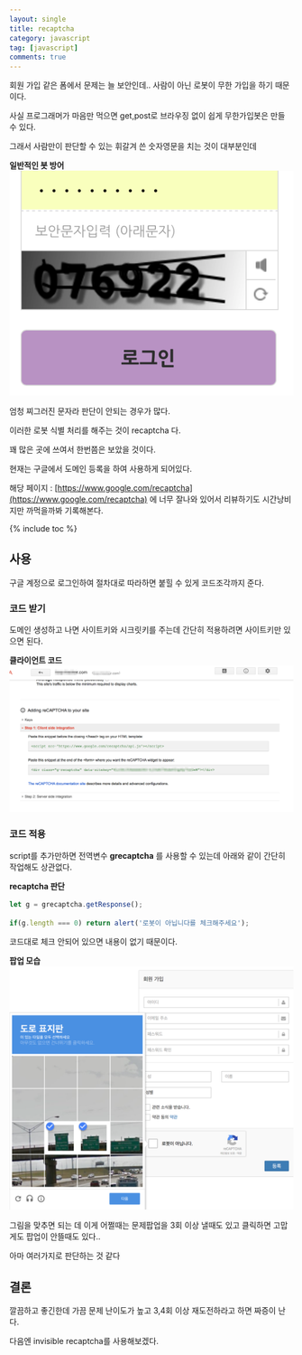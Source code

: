 ```yaml
---
layout: single
title: recaptcha
category: javascript
tag: [javascript]
comments: true
---
```


회원 가입 같은 폼에서 문제는 늘 보안인데.. 사람이 아닌 로봇이 무한 가입을 하기 때문이다.

사실 프로그래머가 마음만 먹으면 get,post로 브라우징 없이 쉽게 무한가입봇은 만들 수 있다.

그래서 사람만이 판단할 수 있는 휘갈겨 쓴 숫자영문을 치는 것이 대부분인데

**일반적인 봇 방어**  
![alt secret](/images/javascript/1.png)

엄청 찌그러진 문자라 판단이 안되는 경우가 많다.

이러한 로봇 식별 처리를 해주는 것이 recaptcha 다.

꽤 많은 곳에 쓰여서 한번쯤은 보았을 것이다.

현재는 구글에서 도메인 등록을 하여 사용하게 되어있다.

해당 페이지 : [https://www.google.com/recaptcha](https://www.google.com/recaptcha) 에 너무 잘나와 있어서 리뷰하기도 시간낭비지만 까먹을까봐 기록해본다.

{% include toc %}

## 사용

구글 계정으로 로그인하여 절차대로 따라하면 붙힐 수 있게 코드조각까지 준다.

### 코드 받기

도메인 생성하고 나면 사이트키와 시크릿키를 주는데 간단히 적용하려면 사이트키만 있으면 된다.

**클라이언트 코드**  
![alt code](/images/javascript/2.png)

### 코드 적용

script를 추가만하면 전역변수 **grecaptcha** 를 사용할 수 있는데 아래와 같이 간단히 작업해도 상관없다.

**recaptcha 판단**  
```javascript
let g = grecaptcha.getResponse();

if(g.length === 0) return alert('로봇이 아닙니다를 체크해주세요');

```

코드대로 체크 안되어 있으면 내용이 없기 때문이다.


**팝업 모습**  
![alt rc](/images/javascript/3.png)

그림을 맞추면 되는 데 이게 어쩔때는 문제팝업을 3회 이상 낼때도 있고 클릭하면 고맙게도 팝업이 안뜰때도 있다..

아마 여러가지로 판단하는 것 같다

## 결론

깔끔하고 좋긴한데 가끔 문제 난이도가 높고 3,4회 이상 재도전하라고 하면 짜증이 난다.

다음엔 invisible recaptcha를 사용해보겠다.
